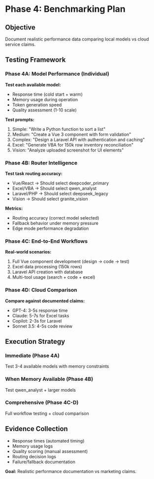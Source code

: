 # Phase 4: Benchmarking Plan

## Objective
Document realistic performance data comparing local models vs cloud service claims.

## Testing Framework

### Phase 4A: Model Performance (Individual)
**Test each available model:**
- Response time (cold start + warm)
- Memory usage during operation
- Token generation speed
- Quality assessment (1-10 scale)

**Test prompts:**
1. Simple: "Write a Python function to sort a list"
2. Medium: "Create a Vue 3 component with form validation"  
3. Complex: "Design a Laravel API with authentication and caching"
4. Excel: "Generate VBA for 150k row inventory reconciliation"
5. Vision: "Analyze uploaded screenshot for UI elements"

### Phase 4B: Router Intelligence
**Test task routing accuracy:**
- Vue/React → Should select deepcoder_primary
- Excel/VBA → Should select qwen_analyst
- Laravel/PHP → Should select deepseek_legacy
- Vision → Should select granite_vision

**Metrics:**
- Routing accuracy (correct model selected)
- Fallback behavior under memory pressure
- Edge mode performance degradation

### Phase 4C: End-to-End Workflows
**Real-world scenarios:**
1. Full Vue component development (design → code → test)
2. Excel data processing (150k rows)
3. Laravel API creation with database
4. Multi-tool usage (search + code + excel)

### Phase 4D: Cloud Comparison
**Compare against documented claims:**
- GPT-4: 3-5s response time
- Claude: 5-7s for Excel tasks
- Copilot: 2-3s for Laravel
- Sonnet 3.5: 4-5s code review

## Execution Strategy

### Immediate (Phase 4A)
Test 3-4 available models with memory constraints

### When Memory Available (Phase 4B)
Test qwen_analyst + larger models

### Comprehensive (Phase 4C-D)
Full workflow testing + cloud comparison

## Evidence Collection
- Response times (automated timing)
- Memory usage logs
- Quality scoring (manual assessment)
- Routing decision logs
- Failure/fallback documentation

**Goal:** Realistic performance documentation vs marketing claims.
